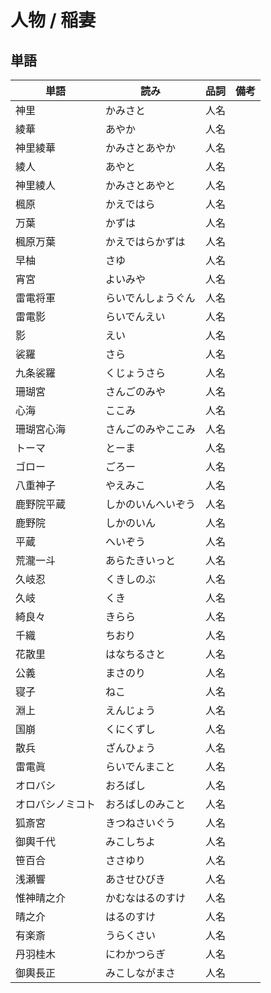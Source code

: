 # 人物 / 稲妻

## 単語

|単語|読み|品詞|備考|
|---|---|---|---|
|神里|かみさと|人名||
|綾華|あやか|人名||
|神里綾華|かみさとあやか|人名||
|綾人|あやと|人名||
|神里綾人|かみさとあやと|人名||
|楓原|かえではら|人名||
|万葉|かずは|人名||
|楓原万葉|かえではらかずは|人名||
|早柚|さゆ|人名||
|宵宮|よいみや|人名||
|雷電将軍|らいでんしょうぐん|人名||
|雷電影|らいでんえい|人名||
|影|えい|人名||
|裟羅|さら|人名||
|九条裟羅|くじょうさら|人名||
|珊瑚宮|さんごのみや|人名||
|心海|ここみ|人名||
|珊瑚宮心海|さんごのみやここみ|人名||
|トーマ|とーま|人名||
|ゴロー|ごろー|人名||
|八重神子|やえみこ|人名||
|鹿野院平蔵|しかのいんへいぞう|人名||
|鹿野院|しかのいん|人名||
|平蔵|へいぞう|人名||
|荒瀧一斗|あらたきいっと|人名||
|久岐忍|くきしのぶ|人名||
|久岐|くき|人名||
|綺良々|きらら|人名||
|千織|ちおり|人名||
|花散里|はなちるさと|人名||
|公義|まさのり|人名||
|寝子|ねこ|人名||
|淵上|えんじょう|人名||
|国崩|くにくずし|人名||
|散兵|ざんひょう|人名||
|雷電眞|らいでんまこと|人名||
|オロバシ|おろばし|人名||
|オロバシノミコト|おろばしのみこと|人名||
|狐斎宮|きつねさいぐう|人名||
|御輿千代|みこしちよ|人名||
|笹百合|ささゆり|人名||
|浅瀬響|あさせひびき|人名||
|惟神晴之介|かむなはるのすけ|人名||
|晴之介|はるのすけ|人名||
|有楽斎|うらくさい|人名||
|丹羽桂木|にわかつらぎ|人名||
|御輿長正|みこしながまさ|人名||